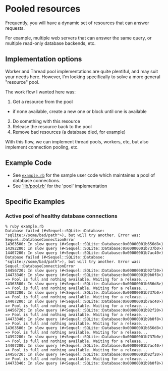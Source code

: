 # Pooled resources

Frequently, you will have a dynamic set of resources that can answer requests.

For example, multiple web servers that can answer the same query, or multiple
read-only database backends, etc.

## Implementation options

Worker and Thread pool implementations are quite plentiful, and may suit your
needs here. However, I'm looking specifically to solve a more general
"resource" pool.

The work flow I wanted here was:

1. Get a resource from the pool
  * if none available, create a new one or block until one is available
2. Do something with this resource
3. Release the resource back to the pool
4. Remove bad resources (a database died, for example)

With this flow, we can implement thread pools, workers, etc, but also implement
connection pooling, etc.

## Example Code

* See [`example.rb`](https://github.com/jordansissel/software-patterns/blob/master/resource-pool/ruby/example.rb) for the sample user code which maintaines a pool of database connections.
* See [`lib/pool.rb'](https://github.com/jordansissel/software-patterns/blob/master/resource-pool/ruby/lib/pool.rb) for the 'pool' implementation

## Specific Examples

### Active pool of healthy database connections

```
% ruby example.rb
Database failed (#<Sequel::SQLite::Database: "sqlite://some/bad/path">), but will try another. Error was: Sequel::DatabaseConnectionError
14363500: In slow query (#<Sequel::SQLite::Database:0x00000001b656d8>)
14392280: In slow query (#<Sequel::SQLite::Database:0x00000001b737b0>)
14407200: In slow query (#<Sequel::SQLite::Database:0x00000001b7ac40>)
Database failed (#<Sequel::SQLite::Database: "sqlite://some/bad/path">), but will try another. Error was: Sequel::DatabaseConnectionError
14456720: In slow query (#<Sequel::SQLite::Database:0x00000001b92f20>)
14473340: In slow query (#<Sequel::SQLite::Database:0x00000001b9b0f8>)
=> Pool is full and nothing available. Waiting for a release...
14363500: In slow query (#<Sequel::SQLite::Database:0x00000001b656d8>)
=> Pool is full and nothing available. Waiting for a release...
14392280: In slow query (#<Sequel::SQLite::Database:0x00000001b737b0>)
=> Pool is full and nothing available. Waiting for a release...
14407200: In slow query (#<Sequel::SQLite::Database:0x00000001b7ac40>)
=> Pool is full and nothing available. Waiting for a release...
14456720: In slow query (#<Sequel::SQLite::Database:0x00000001b92f20>)
=> Pool is full and nothing available. Waiting for a release...
14473340: In slow query (#<Sequel::SQLite::Database:0x00000001b9b0f8>)
=> Pool is full and nothing available. Waiting for a release...
14363500: In slow query (#<Sequel::SQLite::Database:0x00000001b656d8>)
=> Pool is full and nothing available. Waiting for a release...
14392280: In slow query (#<Sequel::SQLite::Database:0x00000001b737b0>)
=> Pool is full and nothing available. Waiting for a release...
14407200: In slow query (#<Sequel::SQLite::Database:0x00000001b7ac40>)
=> Pool is full and nothing available. Waiting for a release...
14456720: In slow query (#<Sequel::SQLite::Database:0x00000001b92f20>)
=> Pool is full and nothing available. Waiting for a release...
14473340: In slow query (#<Sequel::SQLite::Database:0x00000001b9b0f8>)
```

